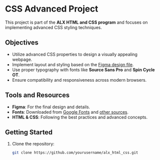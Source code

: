 # CSS Advanced Project

This project is part of the **ALX HTML and CSS program** and focuses on implementing advanced CSS styling techniques.

## Objectives
- Utilize advanced CSS properties to design a visually appealing webpage.
- Implement layout and styling based on the [Figma design file](link-to-figma-file).
- Use proper typography with fonts like **Source Sans Pro** and **Spin Cycle OT**.
- Ensure compatibility and responsiveness across modern browsers.

## Tools and Resources
- **Figma**: For the final design and details.
- **Fonts**: Downloaded from [Google Fonts](https://fonts.google.com) and [other sources](link-to-spin-cycle).
- **HTML & CSS**: Following the best practices and advanced concepts.

## Getting Started
1. Clone the repository:
   ```bash
   git clone https://github.com/yourusername/alx_html_css.git

